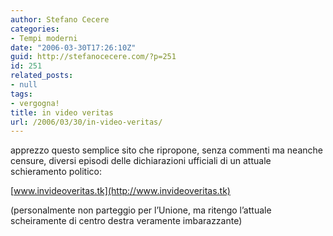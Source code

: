 ```yaml
---
author: Stefano Cecere
categories:
- Tempi moderni
date: "2006-03-30T17:26:10Z"
guid: http://stefanocecere.com/?p=251
id: 251
related_posts:
- null
tags:
- vergogna!
title: in video veritas
url: /2006/03/30/in-video-veritas/
---
```


apprezzo questo semplice sito che ripropone, senza commenti ma neanche censure, diversi episodi delle dichiarazioni ufficiali di un attuale schieramento politico:

[www.invideoveritas.tk](http://www.invideoveritas.tk)

(personalmente non parteggio per l&#8217;Unione, ma ritengo l&#8217;attuale scheiramente di centro destra veramente imbarazzante)